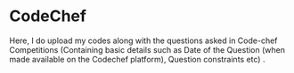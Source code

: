 # CodeChef
Here, I do upload my codes along with the questions asked in Code-chef Competitions (Containing basic details such as Date of the Question (when made available on the Codechef platform), Question constraints etc) . 

